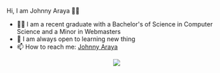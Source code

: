 

<!--
**jaraya77/jaraya77** is a ✨ _special_ ✨ repository because its `README.md` (this file) appears on your GitHub profile.

Here are some ideas to get you started:

- 🔭 I’m currently working on ...
- 🌱 I’m currently learning ...
- 👯 I’m looking to collaborate on ...
- 🤔 I’m looking for help with ...
- 💬 Ask me about ...
- 📫 How to reach me: ...
- 😄 Pronouns: ...
- ⚡ Fun fact: ...
-->


<hi align="center">Hi, I am Johnny Araya 🙋‍♂️

- 👨‍🎓 I am a recent graduate with a Bachelor's of Science in Computer Science and a Minor in Webmasters
- 🧠 I am always open to learning new thing
- 📫 How to reach me: <a href="https://www.linkedin.com/in/johnnyaraya/" target="_blank">Johnny Araya</a>

<p align='center'>
  <a href="https://www.linkedin.com/in/johnnyaraya/" target="_blank"><img src="https://cdn.jsdeliver.net/npm/simple-icon@2.0.1/icons/linkedin.svg" hight="30" width=:30></a>
  </p>
